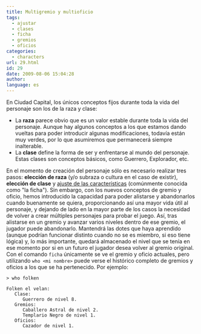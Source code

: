 ```yaml
---
title: Multigremio y multioficio
tags:
  - ajustar
  - clases
  - ficha
  - gremios
  - oficios
categories:
  - characters
url: 29.html
id: 29
date: 2009-08-06 15:04:28
author:
language: es
---
```

En Ciudad Capital, los únicos conceptos fijos durante toda la vida del personaje son los de la raza y clase:

*   La **raza** parece obvio que es un valor estable durante toda la vida del personaje. Aunque hay algunos conceptos a los que estamos dando vueltas para poder introducir algunas modificaciones, todavía están muy verdes, por lo que asumiremos que permanecerá siempre inalterable.
*   La **clase** define la forma de ser y enfrentarse al mundo del personaje. Estas clases son conceptos básicos, como Guerrero, Explorador, etc.

En el momento de creación del personaje sólo es necesario realizar tres pasos: **elección de raza** (y/o subraza o cultura en el caso de existir), **elección de clase** y [ajuste de las características](http://www.ciudadcapital.net/archivo/nuevo-metodo-para-ajustar-ficha/) (comúnmente conocida como "la ficha"). Sin embargo, con los nuevos conceptos de gremio y oficio, hemos introducido la capacidad para poder alistarse y abandonarlos cuando buenamente se quiera, proporcionando así una mayor vida útil al personaje, y dejando de lado en la mayor parte de los casos la necesidad de volver a crear múltiples personajes para probar el juego. Así, tras alistarse en un gremio y avanzar varios niveles dentro de ese gremio, el jugador puede abandonarlo. Mantendrá las dotes que haya aprendido (aunque podrían funcionar distinto cuando no se es miembro, si eso tiene lógica) y, lo más importante, quedará almacenado el nivel que se tenía en ese momento por si en un futuro el jugador desea volver al gremio original. Con el comando `ficha` únicamente se ve el gremio y oficio actuales, pero utilizando `who <mi nombre>` puede verse el histórico completo de gremios y oficios a los que se ha pertenecido. Por ejemplo:

```
> who folken

Folken el velan:
   Clase:
      Guerrero de nivel 8.
   Gremios:
      Caballero Astral de nivel 2.
      Templario Negro de nivel 1.
   Oficios:
      Cazador de nivel 1.
```